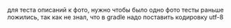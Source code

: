 для теста описаний к фото, нужно чтобы было одно фото
тесты раньше ложились, так как не знал, что в gradle надо поставить кодировку utf-8

